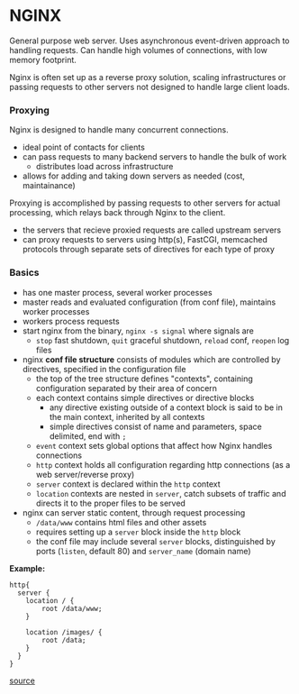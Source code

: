 # NGINX
General purpose web server. Uses asynchronous event-driven approach to handling requests. Can handle high volumes of connections, with low memory footprint.

Nginx is often set up as a reverse proxy solution, scaling infrastructures or passing requests to other servers not designed to handle large client loads.

### Proxying
Nginx is designed to handle many concurrent connections.
- ideal point of contacts for clients
- can pass requests to many backend servers to handle the bulk of work
  - distributes load across infrastructure
- allows for adding and taking down servers as needed (cost, maintainance)

Proxying is accomplished by passing requests to other servers for actual processing, which relays back through Nginx to the client.
- the servers that recieve proxied requests are called upstream servers
- can proxy requests to servers using http(s), FastCGI, memcached protocols through separate sets of directives for each type of proxy

### Basics
- has one master process, several worker processes
- master reads and evaluated configuration (from conf file), maintains worker processes
- workers process requests
- start nginx from the binary, `nginx -s signal` where signals are
  - `stop` fast shutdown, `quit` graceful shutdown, `reload` conf, `reopen` log files
- nginx **conf file structure** consists of modules which are controlled by directives, specified in the configuration file
  - the top of the tree structure defines "contexts", containing configuration separated by their area of concern
  - each context contains simple directives or directive blocks 
    - any directive existing outside of a context block is said to be in the main context, inherited by all contexts
    - simple directives consist of name and parameters, space delimited, end with `;`
  - `event` context sets global options that affect how Nginx handles connections 
  - `http` context holds all configuration regarding http connections (as a web server/reverse proxy)
  - `server` context is declared within the `http` context
  - `location` contexts are nested in `server`, catch subsets of traffic and directs it to the proper files to be served
- nginx can server static content, through request processing
  - `/data/www` contains html files and other assets
  - requires setting up a `server` block inside the `http` block
  - the conf file may include several `server` blocks, distinguished by ports (`listen`, default 80) and `server_name` (domain name) 

**Example:**
```
http{
  server {
    location / {
        root /data/www;
    }

    location /images/ {
        root /data;
    }
  }
}
```

[source](https://www.digitalocean.com/community/tutorials/understanding-nginx-http-proxying-load-balancing-buffering-and-caching)

